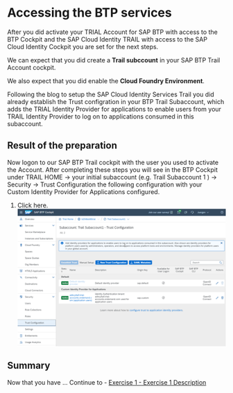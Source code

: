 # Accessing the BTP services

After you did activate your TRIAL Account for SAP BTP with access to the BTP Cockpit and the SAP Cloud Identity TRAIL with access to the SAP Cloud Identity Cockpit you are set for the next steps.

We can expect that you did create a **Trail subccount** in your SAP BTP Trail Account cockpit.

We also expect that you did enable the **Cloud Foundry Environment**.

Following the blog to setup the SAP Cloud Identity Services Trail you did already establish the Trust configration in your BTP Trail Subaccount, which adds the TRIAL Identity Provider  for applications to enable users from your TRAIL Identity Provider to log on to applications consumed in this subaccount.

## Result of the preparation

Now logon to our SAP BTP Trail cockpit with the user you used to activate the Account.
After completing these steps you will see in the BTP Cockpit under TRAIL HOME -> your initial subaccount (e.g. Trail Subaccount 1 ) -> Security -> Trust Configuration
the following configuration with your Custom Identity Provider for Applications configured.

1.	Click here.
<br>![](/exercises/ex0/images/Subaccoount1_TrustConfiguration.png)



## Summary

Now that you have ... 
Continue to - [Exercise 1 - Exercise 1 Description](../ex1/README.md)
